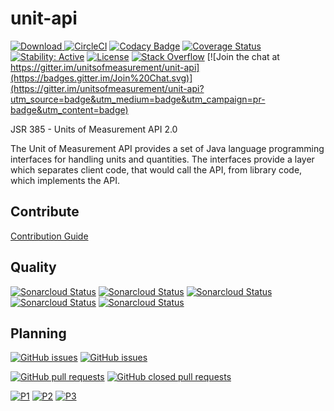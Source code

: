 unit-api
========
[ ![Download](https://api.bintray.com/packages/unitsofmeasurement/maven/javax.measure%3Aunit-api/images/download.svg) ](https://bintray.com/unitsofmeasurement/maven/javax.measure%3Aunit-api/_latestVersion)
[![CircleCI](https://circleci.com/gh/unitsofmeasurement/unit-api/tree/master.svg?style=svg)](https://circleci.com/gh/unitsofmeasurement/unit-api/tree/master)
[![Codacy Badge](https://api.codacy.com/project/badge/Grade/84af6bb532464d4ba65e17625ecdd0d6)](https://www.codacy.com/app/unitsofmeasurement/unit-api?utm_source=github.com&utm_medium=referral&utm_content=unitsofmeasurement/unit-api&utm_campaign=badger)
[![Coverage Status](https://coveralls.io/repos/github/unitsofmeasurement/unit-api/badge.svg)](https://coveralls.io/github/unitsofmeasurement/unit-api)
[![Stability: Active](https://masterminds.github.io/stability/active.svg)](https://masterminds.github.io/stability/active.html)
[![License](http://img.shields.io/badge/license-BSD3-blue.svg?style=flat-square)](http://opensource.org/licenses/BSD-3-Clause)
[![Stack Overflow](http://img.shields.io/badge/stack%20overflow-uom-4183C4.svg)](http://stackoverflow.com/questions/tagged/units-of-measurement)
[![Join the chat at https://gitter.im/unitsofmeasurement/unit-api](https://badges.gitter.im/Join%20Chat.svg)](https://gitter.im/unitsofmeasurement/unit-api?utm_source=badge&utm_medium=badge&utm_campaign=pr-badge&utm_content=badge)

JSR 385 - Units of Measurement API 2.0

The Unit of Measurement API provides a set of Java language programming interfaces for handling units and quantities.
The interfaces provide a layer which separates client code, that would call the API, from library code, which implements the API.

## Contribute
[Contribution Guide](https://github.com/unitsofmeasurement/unit-api/wiki/Contribution-Guide)

## Quality
[![Sonarcloud Status](https://sonarcloud.io/api/project_badges/measure?project=javax.measure%3Aunit-api&metric=alert_status)](https://sonarcloud.io/dashboard?id=javax.measure%3Aunit-api)
[![Sonarcloud Status](https://sonarcloud.io/api/project_badges/measure?project=javax.measure%3Aunit-api&metric=security_rating)](https://sonarcloud.io/dashboard?id=javax.measure%3Aunit-api)
[![Sonarcloud Status](https://sonarcloud.io/api/project_badges/measure?project=javax.measure%3Aunit-api&metric=sqale_rating)](https://sonarcloud.io/dashboard?id=javax.measure%3Aunit-api)
[![Sonarcloud Status](https://sonarcloud.io/api/project_badges/measure?project=javax.measure%3Aunit-api&metric=bugs)](https://sonarcloud.io/dashboard?id=javax.measure%3Aunit-api)
[![Sonarcloud Status](https://sonarcloud.io/api/project_badges/measure?project=javax.measure%3Aunit-api&metric=vulnerabilities)](https://sonarcloud.io/dashboard?id=javax.measure%3Aunit-api)

## Planning
[![GitHub issues](https://img.shields.io/github/issues-raw/unitsofmeasurement/unit-api.svg)](https://github.com/unitsofmeasurement/unit-api/issues) 
[![GitHub issues](https://img.shields.io/github/issues-closed-raw/unitsofmeasurement/unit-api.svg)](https://github.com/unitsofmeasurement/unit-api/issues?q=is%3Aissue+is%3Aclosed)

[![GitHub pull requests](https://img.shields.io/github/issues-pr-raw/unitsofmeasurement/unit-api.svg)](https://github.com/unitsofmeasurement/unit-api/pulls)
[![GitHub closed pull requests](https://img.shields.io/github/issues-pr-closed-raw/unitsofmeasurement/unit-api.svg)](https://github.com/unitsofmeasurement/unit-api/pulls)

[![P1](https://img.shields.io/github/issues/unitsofmeasurement/unit-api/prio:1.svg?style=flat
)](https://github.com/unitsofmeasurement/unit-api/labels/prio%3A1)
[![P2](https://img.shields.io/github/issues/unitsofmeasurement/unit-api/prio:2.svg?style=flat
)](https://github.com/unitsofmeasurement/unit-api/labels/prio%3A2)
[![P3](https://img.shields.io/github/issues/unitsofmeasurement/unit-api/prio:3.svg?style=flat
)](https://github.com/unitsofmeasurement/unit-api/labels/prio%3A3)